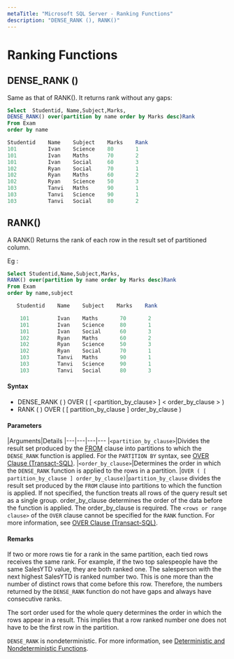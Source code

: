 ```yaml
---
metaTitle: "Microsoft SQL Server - Ranking Functions"
description: "DENSE_RANK (), RANK()"
---
```


# Ranking Functions



## DENSE_RANK ()


Same as that of RANK(). It returns rank without any gaps:

```sql
Select  Studentid, Name,Subject,Marks,
DENSE_RANK() over(partition by name order by Marks desc)Rank
From Exam
order by name

Studentid    Name    Subject    Marks    Rank
101          Ivan    Science    80       1
101          Ivan    Maths      70       2
101          Ivan    Social     60       3
102          Ryan    Social     70       1
102          Ryan    Maths      60       2
102          Ryan    Science    50       3
103          Tanvi   Maths      90       1
103          Tanvi   Science    90       1
103          Tanvi   Social     80       2

```



## RANK()


A RANK() Returns the rank of each row in the result set of partitioned column.

Eg :

```sql
Select Studentid,Name,Subject,Marks,
RANK() over(partition by name order by Marks desc)Rank
From Exam
order by name,subject

   Studentid    Name    Subject    Marks    Rank

    101         Ivan    Maths       70       2
    101         Ivan    Science     80       1
    101         Ivan    Social      60       3
    102         Ryan    Maths       60       2
    102         Ryan    Science     50       3
    102         Ryan    Social      70       1
    103         Tanvi   Maths       90       1
    103         Tanvi   Science     90       1
    103         Tanvi   Social      80       3

```



#### Syntax


- DENSE_RANK ( ) OVER ( [ <partition_by_clause> ] < order_by_clause > )
- RANK ( ) OVER ( [ partition_by_clause ] order_by_clause )



#### Parameters


|Arguments|Details
|---|---|---|---
|`<partition_by_clause>`|Divides the result set produced by the [FROM](https://msdn.microsoft.com/en-us/library/ms177634.aspx) clause into partitions to which the `DENSE_RANK` function is applied. For the `PARTITION BY` syntax, see [OVER Clause (Transact-SQL)](https://msdn.microsoft.com/en-us/library/ms189461.aspx).
|`<order_by_clause>`|Determines the order in which the `DENSE_RANK` function is applied to the rows in a partition.
|`OVER ( [ partition_by_clause ] order_by_clause)`|`partition_by_clause` divides the result set produced by the `FROM` clause into partitions to which the function is applied. If not specified, the function treats all rows of the query result set as a single group. order_by_clause determines the order of the data before the function is applied. The order_by_clause is required. The `<rows or range clause>` of the `OVER` clause cannot be specified for the `RANK` function. For more information, see [OVER Clause (Transact-SQL)](https://technet.microsoft.com/en-us/library/ms189461(v=sql.110).aspx).



#### Remarks


If two or more rows tie for a rank in the same partition, each tied rows receives the same rank. For example, if the two top salespeople have the same SalesYTD value, they are both ranked one. The salesperson with the next highest SalesYTD is ranked number two. This is one more than the number of distinct rows that come before this row. Therefore, the numbers returned by the `DENSE_RANK` function do not have gaps and always have consecutive ranks.

The sort order used for the whole query determines the order in which the rows appear in a result. This implies that a row ranked number one does not have to be the first row in the partition.

`DENSE_RANK` is nondeterministic. For more information, see [Deterministic and Nondeterministic Functions](https://msdn.microsoft.com/en-us/library/ms178091.aspx).

